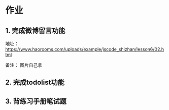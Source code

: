 # 作业

## 1. 完成微博留言功能

地址： https://www.haorooms.com/uploads/example/jscode_shizhan/lesson6/02.html

备注：
    图片自己拿

## 2. 完成todolist功能

## 3. 背练习手册笔试题